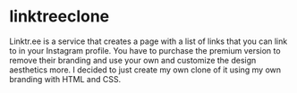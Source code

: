 # linktreeclone
Linktr.ee is a service that creates a page with a list of links that you can link to in your Instagram profile. You have to purchase the premium version to remove their branding and use your own and customize the design aesthetics more. I decided to just create my own clone of it using my own branding with HTML and CSS.
